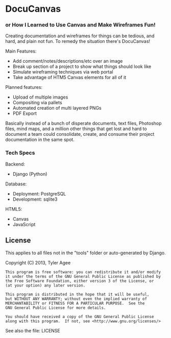 DocuCanvas
====================

### or How I Learned to Use Canvas and Make Wireframes Fun!

Creating documentation and wireframes for things can be tedious, and hard, and plain not fun. To remedy the situation there's DocuCanvas!

Main Features:
* Add comment/notes/descriptions/etc over an image
* Break up section of a project to show what things should look like
* Simulate wireframing techniques via web portal
* Take advantage of HTM5 Canvas elements for all of it

Planned features:
* Upload of multiple images
* Compositing via pallets
* Automated creation of multi layered PNGs
* PDF Export

Basically instead of a bunch of disperate documents, text files, Photoshop files, mind maps, and a million other things that get lost and hard to document a team could consolidate, create, and consume their project documentation in the same spot.


### Tech Specs

Backend:
* Django (Python)

Database:
* Deployment: PostgreSQL
* Development: sqlite3

HTML5:
* Canvas
* JavaScript


License
-------

This applies to all files not in the "tools" folder or auto-generated by Django.

Copyright (C) 2013, Tyler Agee

    This program is free software: you can redistribute it and/or modify
    it under the terms of the GNU General Public License as published by
    the Free Software Foundation, either version 3 of the License, or
    (at your option) any later version.

    This program is distributed in the hope that it will be useful,
    but WITHOUT ANY WARRANTY; without even the implied warranty of
    MERCHANTABILITY or FITNESS FOR A PARTICULAR PURPOSE.  See the
    GNU General Public License for more details.

    You should have received a copy of the GNU General Public License
    along with this program.  If not, see <http://www.gnu.org/licenses/>

See also the file: LICENSE